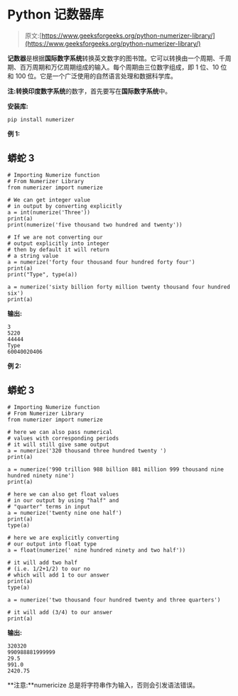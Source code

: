 # Python 记数器库

> 原文:[https://www.geeksforgeeks.org/python-numerizer-library/](https://www.geeksforgeeks.org/python-numerizer-library/)

**记数器**是根据**国际数字系统**转换英文数字的图书馆。它可以转换由一个周期、千周期、百万周期和万亿周期组成的输入。每个周期由三位数字组成，即 1 位、10 位和 100 位。它是一个广泛使用的自然语言处理和数据科学库。

**注:**转换**印度数字系统**的数字，首先要写在**国际数字系统**中。

**安装库:**

```
pip install numerizer 
```

**例 1:**

## 蟒蛇 3

```
# Importing Numerize function
# From Numerizer Library
from numerizer import numerize

# We can get integer value
# in output by converting explicitly
a = int(numerize('Three'))
print(a)
print(numerize('five thousand two hundred and twenty'))

# If we are not converting our
# output explicitly into integer
# then by default it will return
# a string value
a = numerize('forty four thousand four hundred forty four')
print(a)
print("Type", type(a))

a = numerize('sixty billion forty million twenty thousand four hundred six')
print(a)
```

**输出:**

```
3
5220
44444
Type 
60040020406
```

**例 2:**

## 蟒蛇 3

```
# Importing Numerize function
# From Numerizer Library
from numerizer import numerize

# here we can also pass numerical
# values with corresponding periods
# it will still give same output
a = numerize('320 thousand three hundred twenty ')
print(a)

a = numerize('990 trillion 988 billion 881 million 999 thousand nine hundred ninety nine')
print(a)

# here we can also get float values
# in our output by using "half" and
# "quarter" terms in input
a = numerize('twenty nine one half')
print(a)
type(a)

# here we are explicitly converting
# our output into float type
a = float(numerize(' nine hundred ninety and two half'))

# it will add two half
# (i.e. 1/2+1/2) to our no
# which will add 1 to our answer
print(a)
type(a)

a = numerize('two thousand four hundred twenty and three quarters')

# it will add (3/4) to our answer
print(a)
```

**输出:**

```
320320 
990988881999999
29.5
991.0
2420.75
```

**注意:**numericize 总是将字符串作为输入，否则会引发语法错误。
